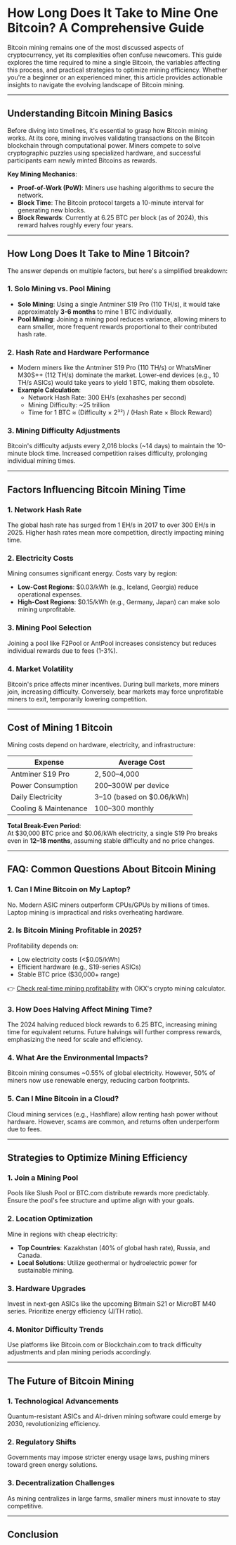 # How Long Does It Take to Mine One Bitcoin? A Comprehensive Guide  

Bitcoin mining remains one of the most discussed aspects of cryptocurrency, yet its complexities often confuse newcomers. This guide explores the time required to mine a single Bitcoin, the variables affecting this process, and practical strategies to optimize mining efficiency. Whether you're a beginner or an experienced miner, this article provides actionable insights to navigate the evolving landscape of Bitcoin mining.  

---

## Understanding Bitcoin Mining Basics  

Before diving into timelines, it's essential to grasp how Bitcoin mining works. At its core, mining involves validating transactions on the Bitcoin blockchain through computational power. Miners compete to solve cryptographic puzzles using specialized hardware, and successful participants earn newly minted Bitcoins as rewards.  

**Key Mining Mechanics**:  
- **Proof-of-Work (PoW)**: Miners use hashing algorithms to secure the network.  
- **Block Time**: The Bitcoin protocol targets a 10-minute interval for generating new blocks.  
- **Block Rewards**: Currently at 6.25 BTC per block (as of 2024), this reward halves roughly every four years.  

---

## How Long Does It Take to Mine 1 Bitcoin?  

The answer depends on multiple factors, but here's a simplified breakdown:  

### 1. **Solo Mining vs. Pool Mining**  
- **Solo Mining**: Using a single Antminer S19 Pro (110 TH/s), it would take approximately **3-6 months** to mine 1 BTC individually.  
- **Pool Mining**: Joining a mining pool reduces variance, allowing miners to earn smaller, more frequent rewards proportional to their contributed hash rate.  

### 2. **Hash Rate and Hardware Performance**  
- Modern miners like the Antminer S19 Pro (110 TH/s) or WhatsMiner M30S++ (112 TH/s) dominate the market. Lower-end devices (e.g., 10 TH/s ASICs) would take years to yield 1 BTC, making them obsolete.  
- **Example Calculation**:  
  - Network Hash Rate: 300 EH/s (exahashes per second)  
  - Mining Difficulty: ~25 trillion  
  - Time for 1 BTC ≈ (Difficulty × 2³²) / (Hash Rate × Block Reward)  

### 3. **Mining Difficulty Adjustments**  
Bitcoin's difficulty adjusts every 2,016 blocks (~14 days) to maintain the 10-minute block time. Increased competition raises difficulty, prolonging individual mining times.  

---

## Factors Influencing Bitcoin Mining Time  

### 1. **Network Hash Rate**  
The global hash rate has surged from 1 EH/s in 2017 to over 300 EH/s in 2025. Higher hash rates mean more competition, directly impacting mining time.  

### 2. **Electricity Costs**  
Mining consumes significant energy. Costs vary by region:  
- **Low-Cost Regions**: $0.03/kWh (e.g., Iceland, Georgia) reduce operational expenses.  
- **High-Cost Regions**: $0.15/kWh (e.g., Germany, Japan) can make solo mining unprofitable.  

### 3. **Mining Pool Selection**  
Joining a pool like F2Pool or AntPool increases consistency but reduces individual rewards due to fees (1-3%).  

### 4. **Market Volatility**  
Bitcoin's price affects miner incentives. During bull markets, more miners join, increasing difficulty. Conversely, bear markets may force unprofitable miners to exit, temporarily lowering competition.  

---

## Cost of Mining 1 Bitcoin  

Mining costs depend on hardware, electricity, and infrastructure:  

| **Expense**          | **Average Cost**          |  
|-----------------------|---------------------------|  
| Antminer S19 Pro      | $2,500–$4,000             |  
| Power Consumption     | 200–300W per device       |  
| Daily Electricity     | $3–$10 (based on $0.06/kWh)|  
| Cooling & Maintenance | $100–$300 monthly         |  

**Total Break-Even Period**:  
At $30,000 BTC price and $0.06/kWh electricity, a single S19 Pro breaks even in **12–18 months**, assuming stable difficulty and no price changes.  

---

## FAQ: Common Questions About Bitcoin Mining  

### 1. **Can I Mine Bitcoin on My Laptop?**  
No. Modern ASIC miners outperform CPUs/GPUs by millions of times. Laptop mining is impractical and risks overheating hardware.  

### 2. **Is Bitcoin Mining Profitable in 2025?**  
Profitability depends on:  
- Low electricity costs (<$0.05/kWh)  
- Efficient hardware (e.g., S19-series ASICs)  
- Stable BTC price ($30,000+ range)  

👉 [Check real-time mining profitability](https://bit.ly/okx-bonus) with OKX's crypto mining calculator.  

### 3. **How Does Halving Affect Mining Time?**  
The 2024 halving reduced block rewards to 6.25 BTC, increasing mining time for equivalent returns. Future halvings will further compress rewards, emphasizing the need for scale and efficiency.  

### 4. **What Are the Environmental Impacts?**  
Bitcoin mining consumes ~0.55% of global electricity. However, 50% of miners now use renewable energy, reducing carbon footprints.  

### 5. **Can I Mine Bitcoin in a Cloud?**  
Cloud mining services (e.g., Hashflare) allow renting hash power without hardware. However, scams are common, and returns often underperform due to fees.  

---

## Strategies to Optimize Mining Efficiency  

### 1. **Join a Mining Pool**  
Pools like Slush Pool or BTC.com distribute rewards more predictably. Ensure the pool's fee structure and uptime align with your goals.  

### 2. **Location Optimization**  
Mine in regions with cheap electricity:  
- **Top Countries**: Kazakhstan (40% of global hash rate), Russia, and Canada.  
- **Local Solutions**: Utilize geothermal or hydroelectric power for sustainable mining.  

### 3. **Hardware Upgrades**  
Invest in next-gen ASICs like the upcoming Bitmain S21 or MicroBT M40 series. Prioritize energy efficiency (J/TH ratio).  

### 4. **Monitor Difficulty Trends**  
Use platforms like Bitcoin.com or Blockchain.com to track difficulty adjustments and plan mining periods accordingly.  

---

## The Future of Bitcoin Mining  

### 1. **Technological Advancements**  
Quantum-resistant ASICs and AI-driven mining software could emerge by 2030, revolutionizing efficiency.  

### 2. **Regulatory Shifts**  
Governments may impose stricter energy usage laws, pushing miners toward green energy solutions.  

### 3. **Decentralization Challenges**  
As mining centralizes in large farms, smaller miners must innovate to stay competitive.  

---

## Conclusion  
